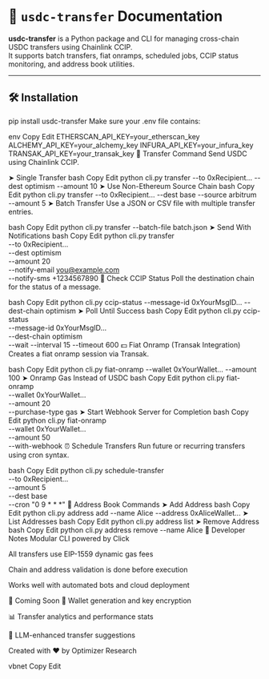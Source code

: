 # 🔁 `usdc-transfer` Documentation

**usdc-transfer** is a Python package and CLI for managing cross-chain USDC transfers using Chainlink CCIP.  
It supports batch transfers, fiat onramps, scheduled jobs, CCIP status monitoring, and address book utilities.

---

## 🛠️ Installation


pip install usdc-transfer
Make sure your .env file contains:

env
Copy
Edit
ETHERSCAN_API_KEY=your_etherscan_key
ALCHEMY_API_KEY=your_alchemy_key
INFURA_API_KEY=your_infura_key
TRANSAK_API_KEY=your_transak_key
🚀 Transfer Command
Send USDC using Chainlink CCIP.

➤ Single Transfer
bash
Copy
Edit
python cli.py transfer --to 0xRecipient... --dest optimism --amount 10
➤ Use Non-Ethereum Source Chain
bash
Copy
Edit
python cli.py transfer --to 0xRecipient... --dest base --source arbitrum --amount 5
➤ Batch Transfer
Use a JSON or CSV file with multiple transfer entries.

bash
Copy
Edit
python cli.py transfer --batch-file batch.json
➤ Send With Notifications
bash
Copy
Edit
python cli.py transfer \
  --to 0xRecipient... \
  --dest optimism \
  --amount 20 \
  --notify-email you@example.com \
  --notify-sms +1234567890
🧠 Check CCIP Status
Poll the destination chain for the status of a message.

bash
Copy
Edit
python cli.py ccip-status --message-id 0xYourMsgID... --dest-chain optimism
➤ Poll Until Success
bash
Copy
Edit
python cli.py ccip-status \
  --message-id 0xYourMsgID... \
  --dest-chain optimism \
  --wait --interval 15 --timeout 600
💵 Fiat Onramp (Transak Integration)
Creates a fiat onramp session via Transak.

bash
Copy
Edit
python cli.py fiat-onramp --wallet 0xYourWallet... --amount 100
➤ Onramp Gas Instead of USDC
bash
Copy
Edit
python cli.py fiat-onramp \
  --wallet 0xYourWallet... \
  --amount 20 \
  --purchase-type gas
➤ Start Webhook Server for Completion
bash
Copy
Edit
python cli.py fiat-onramp \
  --wallet 0xYourWallet... \
  --amount 50 \
  --with-webhook
⏰ Schedule Transfers
Run future or recurring transfers using cron syntax.

bash
Copy
Edit
python cli.py schedule-transfer \
  --to 0xRecipient... \
  --amount 5 \
  --dest base \
  --cron "0 9 * * *"
📒 Address Book Commands
➤ Add Address
bash
Copy
Edit
python cli.py address add --name Alice --address 0xAliceWallet...
➤ List Addresses
bash
Copy
Edit
python cli.py address list
➤ Remove Address
bash
Copy
Edit
python cli.py address remove --name Alice
🔧 Developer Notes
Modular CLI powered by Click

All transfers use EIP-1559 dynamic gas fees

Chain and address validation is done before execution

Works well with automated bots and cloud deployment

🧪 Coming Soon
🧬 Wallet generation and key encryption

📊 Transfer analytics and performance stats

🧠 LLM-enhanced transfer suggestions

Created with ❤️ by Optimizer Research

vbnet
Copy
Edit


